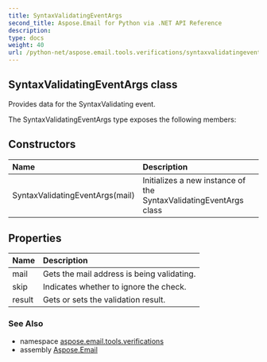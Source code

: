 ```yaml
---
title: SyntaxValidatingEventArgs
second_title: Aspose.Email for Python via .NET API Reference
description: 
type: docs
weight: 40
url: /python-net/aspose.email.tools.verifications/syntaxvalidatingeventargs/
---
```


## SyntaxValidatingEventArgs class

Provides data for the SyntaxValidating event.

The SyntaxValidatingEventArgs type exposes the following members:
## Constructors
| Name | Description |
| :- | :- |
|SyntaxValidatingEventArgs(mail)|Initializes a new instance of the SyntaxValidatingEventArgs class|
## Properties
| Name | Description |
| :- | :- |
|mail|Gets the mail address is being validating.|
|skip|Indicates whether to ignore the check.|
|result|Gets or sets the validation result.|

### See Also

* namespace [aspose.email.tools.verifications](/python-net/aspose.email.tools.verifications/)
* assembly [Aspose.Email](/python-net/)

